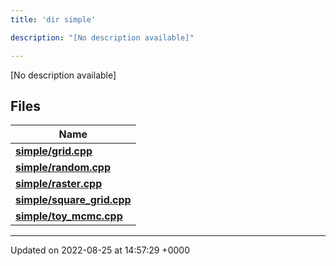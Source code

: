 ```yaml
---
title: 'dir simple'

description: "[No description available]"

---
```







[No description available]

## Files

| Name           |
| -------------- |
| **[simple/grid.cpp](/documentation/code/files/grid_8cpp/#file-gridcpp)**  |
| **[simple/random.cpp](/documentation/code/files/random_8cpp/#file-randomcpp)**  |
| **[simple/raster.cpp](/documentation/code/files/raster_8cpp/#file-rastercpp)**  |
| **[simple/square_grid.cpp](/documentation/code/files/square__grid_8cpp/#file-square-gridcpp)**  |
| **[simple/toy_mcmc.cpp](/documentation/code/files/toy__mcmc_8cpp/#file-toy-mcmccpp)**  |






-------------------------------

Updated on 2022-08-25 at 14:57:29 +0000
